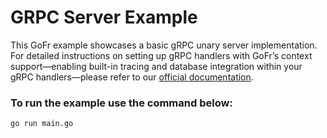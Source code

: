 # GRPC Server Example

This GoFr example showcases a basic gRPC unary server implementation. For detailed instructions on setting up gRPC handlers with GoFr’s context support—enabling built-in tracing and database integration within your gRPC handlers—please refer to our [official documentation](https://gofr.dev/docs/advanced-guide/grpc).

### To run the example use the command below:
```console
go run main.go
```
